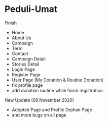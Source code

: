 # Peduli-Umat

Finish

- Home
- About Us
- Campaign
- Term
- Contact
- Campaign Detail
- Stories Detail
- Login Page
- Register Page
- User Page (My Donation & Routine Donation)
- fix profile page
- add donation routine while finish registration

New Update (08 November 2020)
- Adopted Page and Profile Orphan Page
- and more bugs on all page

